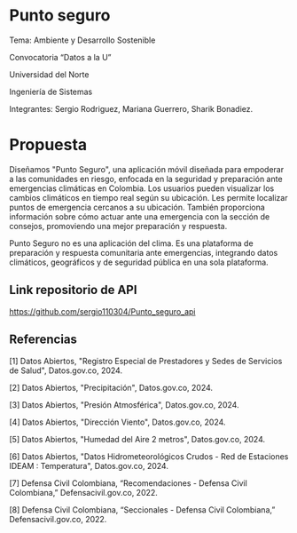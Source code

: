 # Punto seguro
Tema: Ambiente y Desarrollo Sostenible 

Convocatoria “Datos a la U” 

Universidad del Norte

Ingeniería de Sistemas

Integrantes: Sergio Rodriguez, Mariana Guerrero, Sharik Bonadiez.

# Propuesta
Diseñamos "Punto Seguro", una aplicación móvil diseñada para empoderar a las comunidades en riesgo,  enfocada en la seguridad y preparación ante emergencias climáticas en Colombia. 
Los usuarios pueden visualizar los cambios climáticos en tiempo real según su ubicación. Les permite localizar puntos de emergencia cercanos a su ubicación. También proporciona información sobre cómo actuar ante una emergencia con la sección de consejos, promoviendo una mejor preparación y respuesta.

Punto Seguro no es una aplicación del clima. Es una plataforma de preparación y respuesta comunitaria ante emergencias, integrando datos climáticos, geográficos y de seguridad pública en una sola plataforma.

## Link repositorio de API 
https://github.com/sergio110304/Punto_seguro_api

## Referencias 
[1] Datos Abiertos, "Registro Especial de Prestadores y Sedes de Servicios de Salud", Datos.gov.co,  2024.

[2] Datos Abiertos, "Precipitación", Datos.gov.co,  2024.

[3] Datos Abiertos, "Presión Atmosférica", Datos.gov.co,  2024.

[4] Datos Abiertos, "Dirección Viento", Datos.gov.co,  2024.

[5] Datos Abiertos, "Humedad del Aire 2 metros", Datos.gov.co,  2024.

[6] Datos Abiertos, "Datos Hidrometeorológicos Crudos - Red de Estaciones IDEAM : Temperatura", Datos.gov.co,  2024.

[7] Defensa Civil Colombiana, “Recomendaciones - Defensa Civil Colombiana,” Defensacivil.gov.co, 2022. 

‌[8] Defensa Civil Colombiana, “Seccionales - Defensa Civil Colombiana,” Defensacivil.gov.co, 2022.
‌


‌
